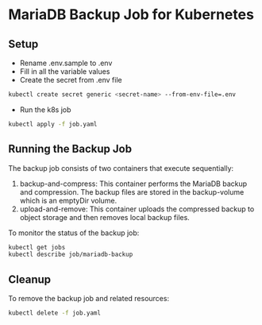 # MariaDB Backup Job for Kubernetes


## Setup
- Rename .env.sample to .env
- Fill in all the variable values
- Create the secret from .env file

```bash
kubectl create secret generic <secret-name> --from-env-file=.env
```

- Run the k8s job

```bash
kubectl apply -f job.yaml
```

## Running the Backup Job

The backup job consists of two containers that execute sequentially:

1. backup-and-compress: This container performs the MariaDB backup and compression. The backup files are stored in the backup-volume which is an emptyDir volume.
2. upload-and-remove: This container uploads the compressed backup to object storage and then removes local backup files.

To monitor the status of the backup job:

```sh
kubectl get jobs
kubectl describe job/mariadb-backup
```

## Cleanup

To remove the backup job and related resources:

```sh
kubectl delete -f job.yaml
```